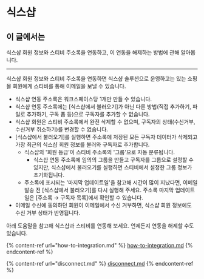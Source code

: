 # 식스샵

## 이 글에서는

식스샵 회원 정보와 스티비 주소록을 연동하고, 이 연동을 해제하는 방법에 관해 알아봅니다.

***

식스샵 회원 정보와 스티비 주소록을 연동하면 식스샵 솔루션으로 운영하고는 있는 쇼핑몰 회원에게 스티비를 통해 이메일을 보낼 수 있습니다.

* 식스샵 연동 주소록은 워크스페이스당 1개만 만들 수 있습니다.
* 식스샵 연동 주소록에는 \[식스샵에서 불러오기]가 아닌 다른 방법(직접 추가하기, 파일로 추가하기, 구독 폼 등)으로 구독자를 추가할 수 없습니다.
* 식스샵 회원은 스티비 주소록에서 완전 삭제할 수 없으며, 구독자의 상태(수신거부, 수신거부 취소하기)를 변경할 수 없습니다.&#x20;
* \[식스샵에서 불러오기]를 실행하면 주소록에 저장된 모든 구독자 데이터가 삭제되고 가장 최근의 식스샵 회원 정보를 불러와 구독자로 추가합니다.
  * 식스샵의 '회원 등급'이 스티비 주소록의 '그룹'으로 자동 분류됩니다.
    * 식스샵 연동 주소록에 임의의 그룹을 만들고 구독자를 그룹으로 설정할 수 있지만, 식스샵에서 불러오기를 실행하면 스티비에서 설정한 그룹 정보가 초기화됩니다.
  * 주소록에 표시되는 '마지막 업데이트일'을 참고해 시간이 많이 지났다면, 이메일 발송 전 \[식스샵에서 불러오기]를 다시 실행해 주세요. 주소록 마지막 업데이트일은 \[주소록 → 구독자 목록]에서 확인할 수 있습니다.
* 이메일 수신에 동의하던 회원이 이메일에서 수신 거부하면, 식스샵 회원 정보에도 수신 거부 상태가 반영됩니다.

아래 도움말을 참고해 식스샵과 스티비를 연동해 보세요. 언제든지 연동을 해제할 수도 있습니다.

{% content-ref url="how-to-integration.md" %}
[how-to-integration.md](how-to-integration.md)
{% endcontent-ref %}

{% content-ref url="disconnect.md" %}
[disconnect.md](disconnect.md)
{% endcontent-ref %}
